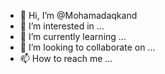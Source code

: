 - 👋 Hi, I’m @Mohamadaqkand
- 👀 I’m interested in ...
- 🌱 I’m currently learning ...
- 💞️ I’m looking to collaborate on ...
- 📫 How to reach me ...

<!---
Mohamadaqkand/Mohamadaqkand is a ✨ special ✨ repository because its `README.md` (this file) appears on your GitHub profile.
You can click the Preview link to take a look at your changes.
--->
